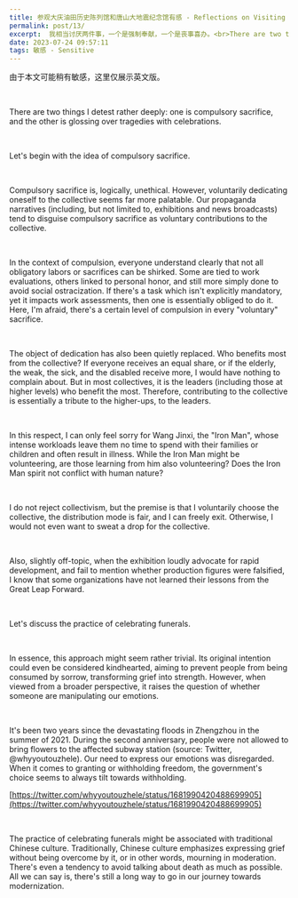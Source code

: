 ```yaml
---
title: 参观大庆油田历史陈列馆和唐山大地震纪念馆有感 - Reflections on Visiting the Daqing Oilfield History Exhibition Hall and the Tangshan Earthquake Memorial Hall
permalink: post/13/
excerpt:  我相当讨厌两件事，一个是强制奉献，一个是丧事喜办。<br>There are two things I detest rather deeply：one is compulsory sacrifice, and the other is glossing over tragedies with celebrations.
date: 2023-07-24 09:57:11
tags: 敏感 - Sensitive
---
```


<p class="tennisbot" id="左上角有google翻译，如果需要的话<br>There is Google Translate button in the upper left corner, if needed">由于本文可能稍有敏感，这里仅展示英文版。</p>

<p><br></p>

There are two things I detest rather deeply: one is compulsory sacrifice, and the other is glossing over tragedies with celebrations.

<p><br></p>

Let's begin with the idea of compulsory sacrifice.

<p><br></p>

Compulsory sacrifice is, logically, unethical. However, voluntarily dedicating oneself to the collective seems far more palatable. Our propaganda narratives (including, but not limited to, exhibitions and news broadcasts) tend to disguise compulsory sacrifice as voluntary contributions to the collective.

<p><br></p>

In the context of compulsion, everyone understand clearly that not all obligatory labors or sacrifices can be shirked. Some are tied to work evaluations, others linked to personal honor, and still more simply done to avoid social ostracization. If there's a task which isn't explicitly mandatory, yet it impacts work assessments, then one is essentially obliged to do it. Here, I'm afraid, there's a certain level of compulsion in every "voluntary" sacrifice.

<p><br></p>

The object of dedication has also been quietly replaced. Who benefits most from the collective? If everyone receives an equal share, or if the elderly, the weak, the sick, and the disabled receive more, I would have nothing to complain about. But in most collectives, it is the leaders (including those at higher levels) who benefit the most. Therefore, contributing to the collective is essentially a tribute to the higher-ups, to the leaders.

<p><br></p>

In this respect, I can only feel sorry for Wang Jinxi, the "Iron Man", whose intense workloads leave them no time to spend with their families or children and often result in illness. While the Iron Man might be volunteering, are those learning from him also volunteering? Does the Iron Man spirit not conflict with human nature?

<p><br></p>

I do not reject collectivism, but the premise is that I voluntarily choose the collective, the distribution mode is fair, and I can freely exit. Otherwise, I would not even want to sweat a drop for the collective.

<p><br></p>

Also, slightly off-topic, when the exhibition loudly advocate for rapid development, and fail to mention whether production figures were falsified, I know that some organizations have not learned their lessons from the Great Leap Forward.

<p><br></p>

Let's discuss the practice of celebrating funerals.

<p><br></p>

In essence, this approach might seem rather trivial. Its original intention could even be considered kindhearted, aiming to prevent people from being consumed by sorrow, transforming grief into strength. However, when viewed from a broader perspective, it raises the question of whether someone are manipulating our emotions.

<p><br></p>

It's been two years since the devastating floods in Zhengzhou in the summer of 2021. During the second anniversary, people were not allowed to bring flowers to the affected subway station (source: Twitter, @whyyoutouzhele). Our need to express our emotions was disregarded. When it comes to granting or withholding freedom, the government's choice seems to always tilt towards withholding.

[https://twitter.com/whyyoutouzhele/status/1681990420488699905](https://twitter.com/whyyoutouzhele/status/1681990420488699905)

<p><br></p>

The practice of celebrating funerals might be associated with traditional Chinese culture. Traditionally, Chinese culture emphasizes expressing grief without being overcome by it, or in other words, mourning in moderation. There's even a tendency to avoid talking about death as much as possible. All we can say is, there's still a long way to go in our journey towards modernization.